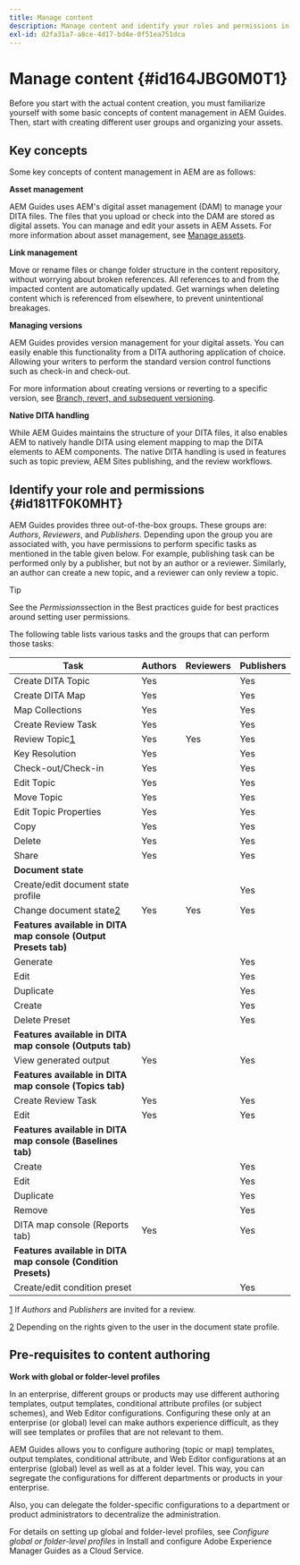 ```yaml
---
title: Manage content
description: Manage content and identify your roles and permissions in AEM Guides. Learn the key concepts of content management and working with the global or folder-level profiles.
exl-id: d2fa31a7-a8ce-4d17-bd4e-0f51ea751dca
---
```

# Manage content {#id164JBG0M0T1}

Before you start with the actual content creation, you must familiarize yourself with some basic concepts of content management in AEM Guides. Then, start with creating different user groups and organizing your assets.

## Key concepts 

Some key concepts of content management in AEM are as follows:

**Asset management**

AEM Guides uses AEM's digital asset management \(DAM\) to manage your DITA files. The files that you upload or check into the DAM are stored as digital assets. You can manage and edit your assets in AEM Assets. For more information about asset management, see [Manage assets](https://experienceleague.adobe.com/docs/experience-manager-cloud-service/content/assets/manage/manage-digital-assets.html?lang=en).

**Link management**

Move or rename files or change folder structure in the content repository, without worrying about broken references. All references to and from the impacted content are automatically updated. Get warnings when deleting content which is referenced from elsewhere, to prevent unintentional breakages.

**Managing versions**

AEM Guides provides version management for your digital assets. You can easily enable this functionality from a DITA authoring application of choice. Allowing your writers to perform the standard version control functions such as check-in and check-out.

For more information about creating versions or reverting to a specific version, see [Branch, revert, and subsequent versioning](web-editor-preview-topics.md#id193PG0Y051X).

**Native DITA handling**

While AEM Guides maintains the structure of your DITA files, it also enables AEM to natively handle DITA using element mapping to map the DITA elements to AEM components. The native DITA handling is used in features such as topic preview, AEM Sites publishing, and the review workflows.

## Identify your role and permissions {#id181TF0K0MHT}

AEM Guides provides three out-of-the-box groups. These groups are: *Authors*, *Reviewers*, and *Publishers*. Depending upon the group you are associated with, you have permissions to perform specific tasks as mentioned in the table given below. For example, publishing task can be performed only by a publisher, but not by an author or a reviewer. Similarly, an author can create a new topic, and a reviewer can only review a topic.

>[!TIP]
>
> See the *Permissions*section in the Best practices guide for best practices around setting user permissions.

The following table lists various tasks and the groups that can perform those tasks:

|Task|Authors|Reviewers|Publishers|
|----|-------|---------|----------|
|Create DITA Topic|Yes| |Yes|
|Create DITA Map|Yes| |Yes|
|Map Collections|Yes| |Yes|
|Create Review Task|Yes| |Yes|
|Review Topic[1](#fntarg_1)|Yes|Yes|Yes|
|Key Resolution|Yes| |Yes|
|Check-out/Check-in|Yes| |Yes|
|Edit Topic|Yes| |Yes|
|Move Topic|Yes| |Yes|
|Edit Topic Properties|Yes| |Yes|
|Copy|Yes| |Yes|
|Delete|Yes| |Yes|
|Share|Yes| |Yes|
|**Document state**|
|Create/edit document state profile| | |Yes|
|Change document state[2](#fntarg_2)|Yes|Yes|Yes|
|**Features available in DITA map console \(Output Presets tab\)**|
|Generate| | |Yes|
|Edit| | |Yes|
|Duplicate| | |Yes|
|Create| | |Yes|
|Delete Preset| | |Yes|
|**Features available in DITA map console \(Outputs tab\)**|
|View generated output|Yes| |Yes|
|**Features available in DITA map console \(Topics tab\)**|
|Create Review Task|Yes| |Yes|
|Edit|Yes| |Yes|
|**Features available in DITA map console \(Baselines tab\)**|
|Create| | |Yes|
|Edit| | |Yes|
|Duplicate| | |Yes|
|Remove| | |Yes|
|DITA map console \(Reports tab\)|Yes| |Yes|
|**Features available in DITA map console \(Condition Presets\)**|
|Create/edit condition preset| | |Yes|

[1](#fnsrc_1) If *Authors* and *Publishers* are invited for a review.

[2](#fnsrc_2) Depending on the rights given to the user in the document state profile.

## Pre-requisites to content authoring 

**Work with global or folder-level profiles**

In an enterprise, different groups or products may use different authoring templates, output templates, conditional attribute profiles \(or subject schemes\), and Web Editor configurations. Configuring these only at an enterprise \(or global\) level can make authors experience difficult, as they will see templates or profiles that are not relevant to them.

AEM Guides allows you to configure authoring \(topic or map\) templates, output templates, conditional attribute, and Web Editor configurations at an enterprise \(global\) level as well as at a folder level. This way, you can segregate the configurations for different departments or products in your enterprise.

Also, you can delegate the folder-specific configurations to a department or product administrators to decentralize the administration.

For details on setting up global and folder-level profiles, see *Configure global or folder-level profiles* in Install and configure Adobe Experience Manager Guides as a Cloud Service.
